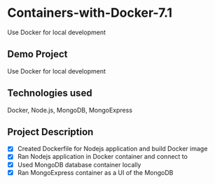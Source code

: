 # Containers-with-Docker-7.1
Use Docker for local development

## Demo Project
 Use Docker for local development

## Technologies used
Docker, Node.js, MongoDB, MongoExpress

 ## Project Description

 - [x] Created Dockerfile for Nodejs application and build Docker image
 - [x] Ran Nodejs application in Docker container and connect to
 - [x] Used MongoDB database container locally
 - [x] Ran MongoExpress container as a UI of the MongoDB
